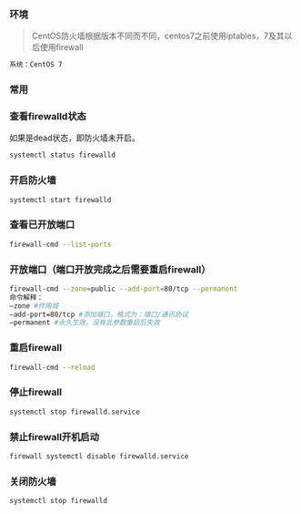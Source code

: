 ### 环境

> CentOS防火墙根据版本不同而不同，centos7之前使用iptables，7及其以后使用firewall

```bash
系统：CentOS 7
```

### 常用

### 查看firewalld状态

如果是dead状态，即防火墙未开启。

```bash
systemctl status firewalld
```

### 开启防火墙

```bash
systemctl start firewalld
```

### 查看已开放端口

```bash
firewall-cmd --list-ports
```

### 开放端口（端口开放完成之后需要重启firewall）

```bash
firewall-cmd --zone=public --add-port=80/tcp --permanent
命令解释：
–zone #作用域
–add-port=80/tcp #添加端口，格式为：端口/通讯协议
–permanent #永久生效，没有此参数重启后失效
```

### 重启firewall

```bash
firewall-cmd --reload
```

### 停止firewall

```bash
systemctl stop firewalld.service
```

### 禁止firewall开机启动

```bash
firewall systemctl disable firewalld.service
```

### 关闭防火墙

```bash
systemctl stop firewalld
```


